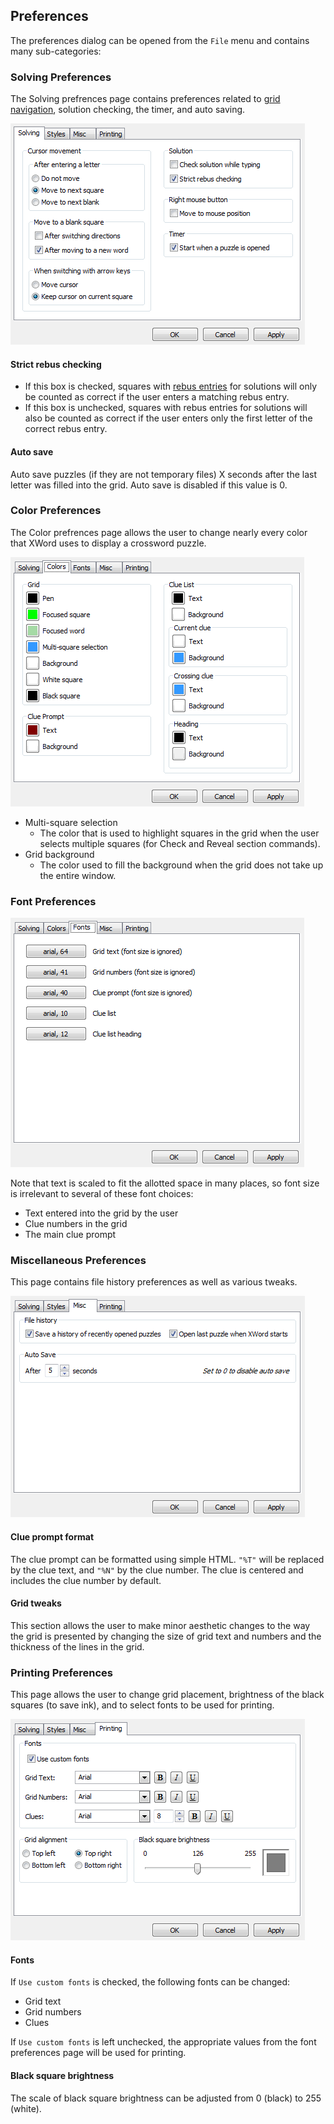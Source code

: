 Preferences
-----------

The preferences dialog can be opened from the `File` menu and contains many
sub-categories:

### Solving Preferences ###

The Solving prefrences page contains preferences related to
[grid navigation](navigation.html), solution checking, the timer,
and auto saving.

![](images/solving_prefs.png)

#### Strict rebus checking ####

- If this box is checked, squares with [rebus entries](solving.html#rebus_entries)
  for solutions will only be counted as correct if the user enters a
  matching rebus entry.
- If this box is unchecked, squares with rebus entries for solutions will
  also be counted as correct if the user enters only the first letter
  of the correct rebus entry.

#### Auto save ####

Auto save puzzles (if they are not temporary files) X seconds after the
last letter was filled into the grid.  Auto save is disabled if this value is 0.


### Color Preferences ###

The Color prefrences page allows the user to change nearly every color that
XWord uses to display a crossword puzzle.

![](images/color_prefs.png)

- Multi-square selection
    - The color that is used to highlight squares in the grid when the user
      selects multiple squares (for Check and Reveal section commands).
- Grid background
    - The color used to fill the background when the grid does not take up the
      entire window.


### Font Preferences ###

![](images/font_prefs.png)

Note that text is scaled to fit the allotted space in many places, so font
size is irrelevant to several of these font choices:

- Text entered into the grid by the user
- Clue numbers in the grid
- The main clue prompt


### Miscellaneous Preferences ###

This page contains file history preferences as well as various tweaks.

![](images/misc_prefs.png)

#### Clue prompt format ####

The clue prompt can be formatted using simple HTML.  `"%T"` will be replaced
by the clue text, and `"%N"` by the clue number.  The clue is centered and
includes the clue number by default.

#### Grid tweaks ####

This section allows the user to make minor aesthetic changes to the way
the grid is presented by changing the size of grid text and numbers and the
thickness of the lines in the grid.


### Printing Preferences ###

This page allows the user to change grid placement, brightness of the black
squares (to save ink), and to select fonts to be used for printing.

![](images/printing_prefs.png)

#### Fonts ####
If `Use custom fonts` is checked, the following fonts can be changed:

- Grid text
- Grid numbers
- Clues

If `Use custom fonts` is left unchecked, the appropriate values from the font
preferences page will be used for printing.

#### Black square brightness ####
The scale of black square brightness can be adjusted from 0 (black) to
255 (white).